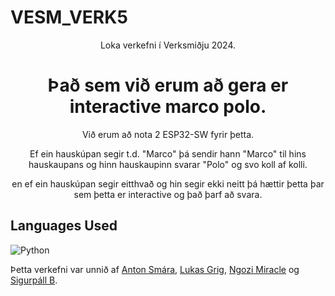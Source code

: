 # VESM_VERK5
<p align="center">Loka verkefni í Verksmiðju 2024.</p>

<div align="center">

# Það sem við erum að gera er interactive marco polo.

Við erum að nota 2 ESP32-SW fyrir þetta.

Ef ein hauskúpan segir t.d. "Marco" þá sendir hann "Marco" til hins hauskaupans og hinn hauskaupinn svarar "Polo" og svo koll af kolli.

en ef ein hauskúpan segir eitthvað og hin segir ekki neitt þá hættir þetta þar sem þetta er interactive og það þarf að svara.

</div>

## Languages Used

![Python](https://img.shields.io/badge/-Python-3776AB?style=flat-square&logo=python)

Þetta verkefni var unnið af <u>Anton Smára</u>, <u>Lukas Grig</u>, <u>Ngozi Miracle</u> og <u>Sigurpáll B</u>.

